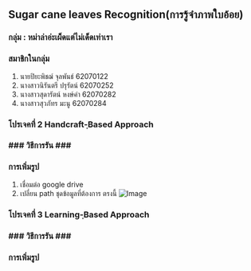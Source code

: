 ## Sugar cane leaves Recognition(การรู้จำภาพใบอ้อย)

### กลุ่ม : หม่าล่าอ่ะเผ็ดแต่ไม่เด็ดเท่าเรา  

 ### สมาชิกในกลุ่ม 
1. นายปิยะพิชฌ์ จุลพันธ์ 62070122
2. นางสาวนิรันตรี  ปรุรัตน์ 62070252
3. นางสาวสุดารัตน์ หงษ์คำ 62070282
4. นางสาวสุวภัทร มะนู   62070284


 <h3>โปรเจคที่ 2 Handcraft-ฺBased Approach<h3>
 ### วิธีการรัน ###

### การเพิ่มรูป ###
 1. เชื่อมต่อ google drive
 2. เปลี่ยน path ชุดข้อมูลที่ต้องการ ตรงนี้
 ![Image]()
 
 <h3>โปรเจคที่ 3  Learning-ฺBased Approach<h3>
  ### วิธีการรัน ###


  ### การเพิ่มรูป ###
  
